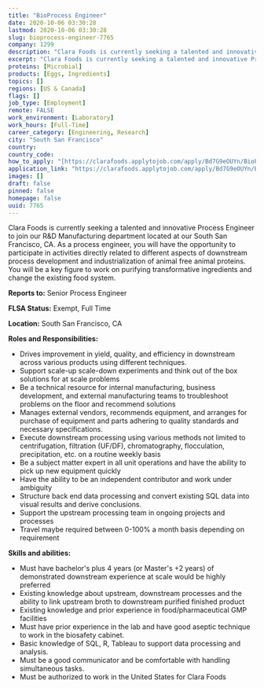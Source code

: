 ```yaml
---
title: "BioProcess Engineer"
date: 2020-10-06 03:30:28
lastmod: 2020-10-06 03:30:28
slug: bioprocess-engineer-7765
company: 1299
description: "Clara Foods is currently seeking a talented and innovative Process Engineer to join our R&D Manufacturing department located at our South San Francisco, CA. As a process engineer, you will have the opportunity to participate in activities directly related to different aspects of downstream process development and industrialization of animal free animal proteins. You will be a key figure to work on purifying transformative ingredients and change the existing food system.Reports to: Senior Process EngineerFLSA Status: Exempt, Full Time"
excerpt: "Clara Foods is currently seeking a talented and innovative Process Engineer to join our R&D Manufacturing department located at our South San Francisco, CA. As a process engineer, you will have the opportunity to participate in activities directly related to different aspects of downstream process development and industrialization of animal free animal proteins. You will be a key figure to work on purifying transformative ingredients and change the existing food system.Reports to: Senior Process EngineerFLSA Status: Exempt, Full Time"
proteins: [Microbial]
products: [Eggs, Ingredients]
topics: []
regions: [US & Canada]
flags: []
job_type: [Employment]
remote: FALSE
work_environment: [Laboratory]
work_hours: [Full-Time]
career_category: [Engineering, Research]
city: "South San Francisco"
country: 
country_code: 
how_to_apply: "[https://clarafoods.applytojob.com/apply/Bd7G9eOUYn/BioProcess-Engineer?...](https://clarafoods.applytojob.com/apply/Bd7G9eOUYn/BioProcess-Engineer?source=proteinreport)"
application_link: "https://clarafoods.applytojob.com/apply/Bd7G9eOUYn/BioProcess-Engineer?source=proteinreport"
images: []
draft: false
pinned: false
homepage: false
uuid: 7765
---
```

Clara Foods is currently seeking a talented and innovative Process
Engineer to join our R&D Manufacturing department located at our South
San Francisco, CA. As a process engineer, you will have the opportunity
to participate in activities directly related to different aspects of
downstream process development and industrialization of animal free
animal proteins. You will be a key figure to work on purifying
transformative ingredients and change the existing food system.

**Reports to:** Senior Process Engineer

**FLSA Status:** Exempt, Full Time

**Location:** South San Francisco, CA 

**Roles and Responsibilities:**

-   Drives improvement in yield, quality, and efficiency in downstream
    across various products using different techniques.
-   Support scale-up scale-down experiments and think out of the box
    solutions for at scale problems
-   Be a technical resource for internal manufacturing, business
    development, and external manufacturing teams to troubleshoot
    problems on the floor and recommend solutions
-   Manages external vendors, recommends equipment, and arranges for
    purchase of equipment and parts adhering to quality standards and
    necessary specifications.
-   Execute downstream processing using various methods not limited to
    centrifugation, filtration (UF/DF), chromatography, flocculation,
    precipitation, etc. on a routine weekly basis
-   Be a subject matter expert in all unit operations and have the
    ability to pick up new equipment quickly
-   Have the ability to be an independent contributor and work under
    ambiguity 
-   Structure back end data processing and convert existing SQL data
    into visual results and derive conclusions.
-   Support the upstream processing team in ongoing projects and
    processes
-   Travel maybe required between 0-100% a month basis depending on
    requirement

**Skills and abilities:**

-   Must have bachelor's plus 4 years (or Master\'s +2 years) of
    demonstrated downstream experience at scale would be highly
    preferred
-   Existing knowledge about upstream, downstream processes and the
    ability to link upstream broth to downstream purified finished
    product
-   Existing knowledge and prior experience in food/pharmaceutical GMP
    facilities
-   Must have prior experience in the lab and have good aseptic
    technique to work in the biosafety cabinet.
-   Basic knowledge of SQL, R, Tableau to support data processing and
    analysis.
-   Must be a good communicator and be comfortable with handling
    simultaneous tasks.
-   Must be authorized to work in the United States for Clara Foods
